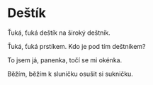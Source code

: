 # Deštík

Ťuká, ťuká deštík
na široký deštník.

Ťuká, ťuká prstíkem.
Kdo je pod tím deštníkem?

To jsem já, panenka,
točí se mi okénka.

Běžím, běžím k sluníčku
osušit si sukničku.
